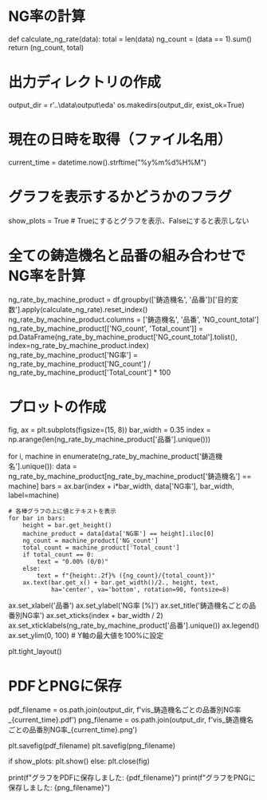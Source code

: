 # NG率の計算
def calculate_ng_rate(data):
    total = len(data)
    ng_count = (data == 1).sum()
    return (ng_count, total)

# 出力ディレクトリの作成
output_dir = r'..\data\output\eda'
os.makedirs(output_dir, exist_ok=True)

# 現在の日時を取得（ファイル名用）
current_time = datetime.now().strftime("%y%m%d%H%M")

# グラフを表示するかどうかのフラグ
show_plots = True  # Trueにするとグラフを表示、Falseにすると表示しない

# 全ての鋳造機名と品番の組み合わせでNG率を計算
ng_rate_by_machine_product = df.groupby(['鋳造機名', '品番'])['目的変数'].apply(calculate_ng_rate).reset_index()
ng_rate_by_machine_product.columns = ['鋳造機名', '品番', 'NG_count_total']
ng_rate_by_machine_product[['NG_count', 'Total_count']] = pd.DataFrame(ng_rate_by_machine_product['NG_count_total'].tolist(), index=ng_rate_by_machine_product.index)
ng_rate_by_machine_product['NG率'] = ng_rate_by_machine_product['NG_count'] / ng_rate_by_machine_product['Total_count'] * 100

# プロットの作成
fig, ax = plt.subplots(figsize=(15, 8))
bar_width = 0.35
index = np.arange(len(ng_rate_by_machine_product['品番'].unique()))

for i, machine in enumerate(ng_rate_by_machine_product['鋳造機名'].unique()):
    data = ng_rate_by_machine_product[ng_rate_by_machine_product['鋳造機名'] == machine]
    bars = ax.bar(index + i*bar_width, data['NG率'], bar_width, label=machine)
    
    # 各棒グラフの上に値とテキストを表示
    for bar in bars:
        height = bar.get_height()
        machine_product = data[data['NG率'] == height].iloc[0]
        ng_count = machine_product['NG_count']
        total_count = machine_product['Total_count']
        if total_count == 0:
            text = "0.00% (0/0)"
        else:
            text = f"{height:.2f}% ({ng_count}/{total_count})"
        ax.text(bar.get_x() + bar.get_width()/2., height, text,
                ha='center', va='bottom', rotation=90, fontsize=8)

ax.set_xlabel('品番')
ax.set_ylabel('NG率 [%]')
ax.set_title('鋳造機名ごとの品番別NG率')
ax.set_xticks(index + bar_width / 2)
ax.set_xticklabels(ng_rate_by_machine_product['品番'].unique())
ax.legend()
ax.set_ylim(0, 100)  # Y軸の最大値を100%に設定

plt.tight_layout()

# PDFとPNGに保存
pdf_filename = os.path.join(output_dir, f'vis_鋳造機名ごとの品番別NG率_{current_time}.pdf')
png_filename = os.path.join(output_dir, f'vis_鋳造機名ごとの品番別NG率_{current_time}.png')

plt.savefig(pdf_filename)
plt.savefig(png_filename)

if show_plots:
    plt.show()
else:
    plt.close(fig)

print(f"グラフをPDFに保存しました: {pdf_filename}")
print(f"グラフをPNGに保存しました: {png_filename}")
